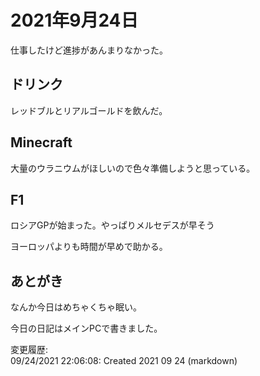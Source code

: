 # 2021年9月24日

仕事したけど進捗があんまりなかった。

## ドリンク

レッドブルとリアルゴールドを飲んだ。

## Minecraft

大量のウラニウムがほしいので色々準備しようと思っている。

## F1

ロシアGPが始まった。やっぱりメルセデスが早そう

ヨーロッパよりも時間が早めで助かる。

## あとがき

なんか今日はめちゃくちゃ眠い。

今日の日記はメインPCで書きました。

変更履歴:  
09/24/2021 22:06:08: Created 2021 09 24 (markdown)  
